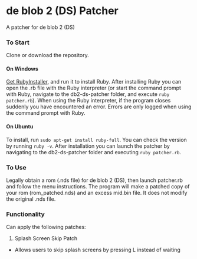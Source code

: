 # de blob 2 (DS) Patcher
A patcher for de blob 2 (DS)

### To Start
Clone or download the repository.
#### On Windows
[Get RubyInstaller](https://rubyinstaller.org/downloads/), and run it to install Ruby. After installing Ruby you can open the .rb file with the Ruby interpreter (or start the command prompt with Ruby, navigate to the db2-ds-patcher folder, and execute `ruby patcher.rb`). When using the Ruby interpreter, if the program closes suddenly you have encountered an error. Errors are only logged when using the command prompt with Ruby.
#### On Ubuntu
To install, run `sudo apt-get install ruby-full`. You can check the version by running `ruby -v`. After installation you can launch the patcher by navigating to the db2-ds-patcher folder and executing `ruby patcher.rb`.

### To Use
Legally obtain a rom (.nds file) for de blob 2 (DS), then launch patcher.rb and follow the menu instructions. The program will make a patched copy of your rom (rom_patched.nds) and an excess mid.bin file. It does not modify the original .nds file.

### Functionality
Can apply the following patches:

1. Splash Screen Skip Patch
* Allows users to skip splash screens by pressing L instead of waiting
